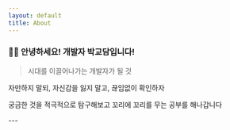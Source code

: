 ```yaml
---
layout: default
title: About
---
```


### 👋🏻 안녕하세요! 개발자 박교담입니다!
 
> 시대를 이끌어나가는 개발자가 될 것
<p>자만하지 말되, 자신감을 잃지 말고, 끊임없이 확인하자</p>
<p>궁금한 것을 적극적으로 탐구해보고 꼬리에 꼬리를 무는 공부를 해나갑니다</p>
---
